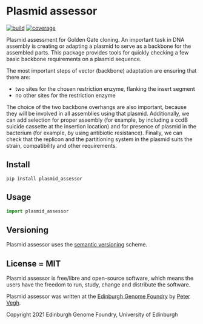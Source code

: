 # Plasmid assessor


[![build](https://github.com/Edinburgh-Genome-Foundry/Plasmid_assessor/actions/workflows/build.yml/badge.svg)](https://github.com/Edinburgh-Genome-Foundry/Plasmid_assessor/actions/workflows/build.yml)
[![coverage](https://coveralls.io/repos/github/Edinburgh-Genome-Foundry/Plasmid_assessor/badge.svg?branch=main)](https://coveralls.io/github/Edinburgh-Genome-Foundry/Plasmid_assessor?branch=main)


Plasmid assessment for Golden Gate cloning. An important task in DNA assembly is creating or adapting a plasmid to serve as a backbone for the assembled parts. This package provides tools for quickly checking a few basic backbone requirements on a plasmid sequence.

The most important steps of vector (backbone) adaptation are ensuring that there are:
* two sites for the chosen restriction enzyme, flanking the insert segment
* no other sites for the restriction enzyme

The choice of the two backbone overhangs are also important, because they will be involved in all assemblies using that plasmid. Additionally, we can add selection for proper assembly (for example, by including a ccdB suicide cassette at the insertion location) and for presence of plasmid in the bacterium (for example, by using antibiotic resistance). Finally, we can check that the replicon and the partitioning system in the plasmid suits the strain, compatibility and other requirements.


## Install

```
pip install plasmid_assessor
```


## Usage

```python
import plasmid_assessor
```


## Versioning

Plasmid assessor uses the [semantic versioning](https://semver.org) scheme.


## License = MIT

Plasmid assessor is free/libre and open-source software, which means the users have the freedom to run, study, change and distribute the software.

Plasmid assessor was written at the [Edinburgh Genome Foundry](https://edinburgh-genome-foundry.github.io/)
by [Peter Vegh](https://github.com/veghp).

Copyright 2021 Edinburgh Genome Foundry, University of Edinburgh
